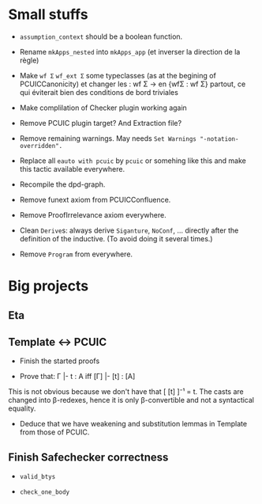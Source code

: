 # Small stuffs

- `assumption_context` should be a boolean function.

- Rename `mkApps_nested` into `mkApps_app` (et inverser la direction de la
  règle)

- Make `wf Σ` `wf_ext Σ` some typeclasses (as at the begining of PCUICCanonicity)
  et changer les : wf Σ -> en {wfΣ : wf Σ} partout, ce qui éviterait bien des
  conditions de bord triviales

- Make complilation of Checker plugin working again

- Remove PCUIC plugin target? And Extraction file?

- Remove remaining warnings.
  May needs `Set Warnings "-notation-overridden".`

- Replace all `eauto with pcuic` by `pcuic` or somehing like this and make
  this tactic available everywhere.

- Recompile the dpd-graph.

- Remove funext axiom from PCUICConfluence.

- Remove ProofIrrelevance axiom everywhere.

- Clean `Derive`s: always derive `Siganture`, `NoConf`, ... directly after the
  definition of the inductive. (To avoid doing it several times.)

- Remove `Program` from everywhere.



# Big projects

## Eta



## Template <-> PCUIC

- Finish the started proofs

- Prove that:
   Γ |- t : A   iff   [Γ] |- [t] : [A]

This is not obvious because we don't have that [ [t] ]⁻¹ = t. The casts are changed
into β-redexes, hence it is only β-convertible and not a syntactical equality.

- Deduce that we have weakening and substitution lemmas in Template from those of
  PCUIC.


## Finish Safechecker correctness

- `valid_btys`

- `check_one_body`
